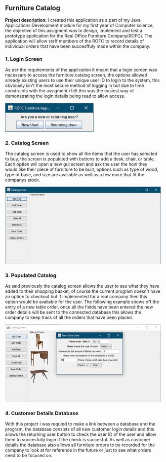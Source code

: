 ## Furniture Catalog

**Project description:** I created this application as a part of my Java Applications Development module for my first year of Computer science, the objective of this assigment was to design, implement and test a prototype application for the Real Office Furniture Company(ROFC). The application will allow staff members of the ROFC to record details of individual orders that have been succesffuly made within the company.

### 1. Login Screen
As per the requirements of the application it meant that a login screen was necessary to access the furniture catalog screen, the options allowed already existing users to use their unique user ID to login to the system, this obviously isn't the most secure method of logging in but due to time constraints with the assigment i felt this was the easiest way of demonstrating the login details being read to allow access.

<img src = "images/LoginScreen.PNG"/>


### 2. Catalog Screen
The catalog screen is used to show all the items that the user has selected to buy, the screen is populated with buttons to add a desk, chair, or table. Each option will open a new gui screen and ask the user the how they would like their piece of furniture to be built, options such as type of wood, type of base, and size are avaliable as well as a few more that fit the companys stock.

<img src = "images/EmptyCatalog.PNG"/>

### 3. Populated Catalog
As said previously the catalog screen allows the user to see what they have added to their shopping basket, of course the current program doesn't have an option to checkout but if implemented for a real company then this option would be avaliable for the user. The following example shows off the entry of a new table order, once all the fields have been entered the new order details will be sent to the connected database this allows the company to keep track of all the orders that have been placed.

<img src = "images/PopulatedCatalog.PNG"/>

### 4. Customer Details Database
With this project i was requied to make a link between a database and the program, the database consists of all new customer login details and this allows the returning user button to check the user ID of the user and allow them to succesfully login if the check is succesful. As well as customer details the database also allows all furniture orders to be recorded for the company to look at for reference in the future or just to see what orders need to be focused on.

